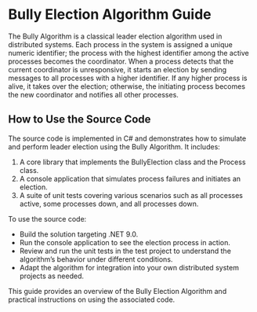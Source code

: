 
# Bully Election Algorithm Guide

The Bully Algorithm is a classical leader election algorithm used in distributed systems. Each process in the system is assigned a unique numeric identifier; the process with the highest identifier among the active processes becomes the coordinator. When a process detects that the current coordinator is unresponsive, it starts an election by sending messages to all processes with a higher identifier. If any higher process is alive, it takes over the election; otherwise, the initiating process becomes the new coordinator and notifies all other processes.

## How to Use the Source Code

The source code is implemented in C# and demonstrates how to simulate and perform leader election using the Bully Algorithm. It includes:

1. A core library that implements the BullyElection class and the Process class.
2. A console application that simulates process failures and initiates an election.
3. A suite of unit tests covering various scenarios such as all processes active, some processes down, and all processes down.

To use the source code:
- Build the solution targeting .NET 9.0.
- Run the console application to see the election process in action.
- Review and run the unit tests in the test project to understand the algorithm’s behavior under different conditions.
- Adapt the algorithm for integration into your own distributed system projects as needed.

This guide provides an overview of the Bully Election Algorithm and practical instructions on using the associated code.
